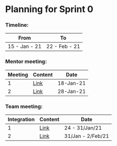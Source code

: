 # Planning for Sprint 0

### Timeline:

| From          | To            |
| ------------- | ------------- |
| 15 - Jan - 21 | 22 - Feb - 21 |

### Mentor meeting:

| Meeting | Content                                                                                                       | Date      |
| ------- | ------------------------------------------------------------------------------------------------------------- | --------- |
| 1       | [Link](https://github.com/sdateamdtu2020/SDA-v2.0/blob/master/planning/sprint-0/mentor-meeting/meeting-01.md) | 18-Jan-21 |
| 2       | [Link](https://github.com/sdateamdtu2020/SDA-v2.0/blob/master/planning/sprint-0/mentor-meeting/meeting-02.md) | 28-Jan-21 |

### Team meeting:

| Integration | Content                                                                                                        | Date              |
| ----------- | -------------------------------------------------------------------------------------------------------------- | ----------------- |
| 1           | [Link](https://github.com/sdateamdtu2020/SDA-v2.0/blob/master/planning/sprint-0/team-meeting/integration-1.md) | 24 - 31/Jan/21    |
| 2           | [Link](https://github.com/sdateamdtu2020/SDA-v2.0/blob/master/planning/sprint-0/team-meeting/integration-2.md) | 31/Jan - 2/Feb/21 |
